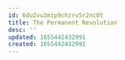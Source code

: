 ```yaml
---
id: 6du2vu3mip9chzrv5r2nc0t
title: The Permanent Revolution
desc: ''
updated: 1655442432991
created: 1655442432991
---
```


